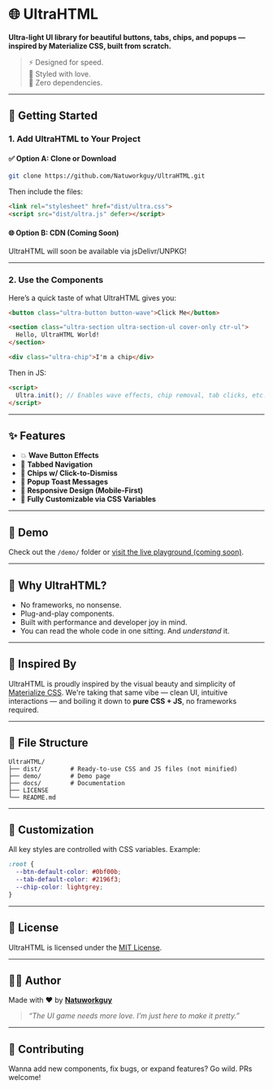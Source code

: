 # 🌐 UltraHTML

**Ultra-light UI library for beautiful buttons, tabs, chips, and popups — inspired by Materialize CSS, built from scratch.**

> ⚡ Designed for speed.  
> 🎨 Styled with love.  
> 💾 Zero dependencies.

---

## 🚀 Getting Started

### 1. Add UltraHTML to Your Project

#### ✅ Option A: Clone or Download

```bash
git clone https://github.com/Natuworkguy/UltraHTML.git
````

Then include the files:

```html
<link rel="stylesheet" href="dist/ultra.css">
<script src="dist/ultra.js" defer></script>
```

#### 🌐 Option B: CDN (Coming Soon)

UltraHTML will soon be available via jsDelivr/UNPKG!

---

### 2. Use the Components

Here’s a quick taste of what UltraHTML gives you:

```html
<button class="ultra-button button-wave">Click Me</button>

<section class="ultra-section ultra-section-ul cover-only ctr-ul">
  Hello, UltraHTML World!
</section>

<div class="ultra-chip">I'm a chip</div>
```

Then in JS:

```html
<script>
  Ultra.init(); // Enables wave effects, chip removal, tab clicks, etc.
</script>
```

---

## ✨ Features

* 💥 **Wave Button Effects**
* 📑 **Tabbed Navigation**
* 🎯 **Chips w/ Click-to-Dismiss**
* 💬 **Popup Toast Messages**
* 📱 **Responsive Design (Mobile-First)**
* 🎨 **Fully Customizable via CSS Variables**

---

## 🧪 Demo

Check out the `/demo/` folder or [visit the live playground (coming soon)](#).

---

## 🧠 Why UltraHTML?

* No frameworks, no nonsense.
* Plug-and-play components.
* Built with performance and developer joy in mind.
* You can read the whole code in one sitting. And *understand* it.

---

## 🙌 Inspired By

UltraHTML is proudly inspired by the visual beauty and simplicity of [Materialize CSS](https://materializecss.com/).
We're taking that same vibe — clean UI, intuitive interactions — and boiling it down to **pure CSS + JS**, no frameworks required.

---

## 📂 File Structure

```
UltraHTML/
├── dist/        # Ready-to-use CSS and JS files (not minified)
├── demo/        # Demo page
├── docs/        # Documentation
├── LICENSE
└── README.md
```

---

## 🔧 Customization

All key styles are controlled with CSS variables. Example:

```css
:root {
  --btn-default-color: #0bf00b;
  --tab-default-color: #2196f3;
  --chip-color: lightgrey;
}
```

---

## 📜 License

UltraHTML is licensed under the [MIT License](LICENSE).

---

## 🧑‍💻 Author

Made with ❤️ by **[Natuworkguy](https://github.com/Natuworkguy)**

> *“The UI game needs more love. I’m just here to make it pretty.”*

---

## 🤝 Contributing

Wanna add new components, fix bugs, or expand features? Go wild. PRs welcome!
